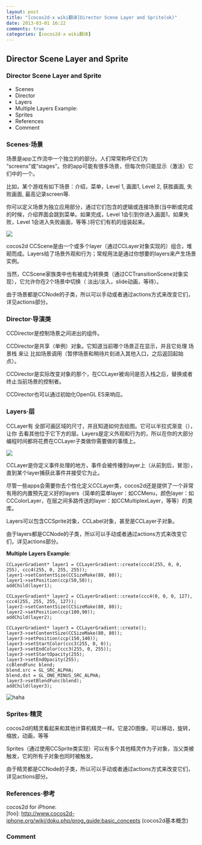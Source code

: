 ```yaml
---
layout: post
title: "[cocos2d-x wiki翻译]Director Scene Layer and Sprite(ok)"
date: 2013-03-01 16:22
comments: true
categories: [cocos2d-x wiki翻译]
---
```



## Director Scene Layer and Sprite

### Director Scene Layer and Sprite
- Scenes
- Director
- Layers
- Multiple Layers Example:
- Sprites
- References
- Comment


### Scenes·场景
<div style='display:none'>
A scene (implemented with the CCScene object) is more or less an independent piece of the app workflow. Some people may call them “screens” or “stages”. Your app can have many scenes, but only one of them is active at a given time.
</div>

场景是app工作流中一个独立的的部分。人们常常称呼它们为 “screens”或“stages”。你的app可能有很多场景，但每次你只能显示（激活）它们中的一个。

<div style='display:none'>
For example, you could have a game with the following scenes: Intro, Menu, Level 1, Cutscene 1, Level 2, Winning cutscene, losing cutscene, High scores screen.
</div>

比如，某个游戏有如下场景：介绍，菜单，Level 1, 画面1, Level 2, 获胜画面, 失败画面, 最高记录screen等.

<div style='display:none'>
You can define every one of these scenes more or less as separate apps; there is a bit of glue between them containing the logic for connecting scenes (the intro goes to the menu when interrupted or finishing, Level 1 can lead you to the cutscene 1 if finished or to the losing cutscene if you lose, etc.).
</div>

你可以定义场景为独立应用部分，通过它们包含的逻辑或连接场景(当中断或完成的时候，介绍界面会跳到菜单。如果完成，Level 1会引到你进入画面1，如果失败，Level 1会进入失败画面，等等.)将它们有机的组装起来。


<div style='display:none'>
	-Cutscene 画面剪辑
</div>


![](http://www.cocos2d-x.org/attachments/1591/scenes650x144.png)


<div style='display:none'>
A cocos2d CCScene is composed of one or more layers (implemented with the CCLayer object), all of them piled up. Layers give the scene an appearance and behavior; the normal use case is to just make instances of Scene with the layers that you want.
</div>

cocos2d CCScene是由一个或多个layer（通过CCLayer对象实现的）组合，堆砌而成。Layers给了场景外观和行为；常规用法是通过你想要的layers来产生场景实例。

<div style='display:none'>
There is also a family of CCScene classes called transitions (implemented with the CCTransitionScene object) which allow you to make transitions between two scenes (fade out/in, slide from a side, etc).
</div>

当然，CCScene家族类中也有被成为转换类（通过CCTransitionScene对象实现），它允许你在2个场景中切换（ 淡出/淡入，slide动画，等待）。


<div style='display:none'>
Since scenes are subclasses of CCNode, they can be transformed manually or by using actions. See Actions for more detail about actions.
</div>

由于场景都是CCNode的子类，所以可以手动或者通过actions方式来改变它们，详见actions部分。


<div style='display:none'>
- See more at: http://www.cocos2d-x.org/projects/cocos2d-x/wiki/Director_Scene_Layer_and_Sprite#sthash.jF0fVw56.dpuf
</div>



### Director·导演类

<div style='display:none'>
The CCDirector is the component which takes care of going back and forth between scenes.
</div>

CCDirector是控制场景之间进出的组件。

<div style='display:none'>
The CCDirector is a shared (singleton) object. It knows which scene is currently active, and it handles a stack of scenes to allow things like “scene calls” (pausing a Scene and putting it on hold while another enters, and then returning to the original). The CCDirector is the one who will actually change the CCScene, after a CCLayer has asked for push, replacement or end of the current scene.
</div>

CCDirector是共享（单例）对象。它知道当前哪个场景正在显示，并且它处理 场景栈 来让 比如场景调用（暂停场景和稍待片刻进入其他入口，之后返回起始点）。

CCDirector是实际改变对象的那个，在CCLayer被询问是否入栈之后，替换或者终止当前场景的控制者。

<div style='display:none'>
The CCDirector is also responsible for initializing OpenGL ES.
</div>

CCDirector也可以通过初始化OpenGL ES来响应。

<div style='display:none'>
- See more at: http://www.cocos2d-x.org/projects/cocos2d-x/wiki/Director_Scene_Layer_and_Sprite#sthash.jF0fVw56.dpuf
</div>



### Layers·层

<div style='display:none'>
A CCLayer has a size of the whole drawable area, and knows how to draw itself. It can be semi transparent (having holes and/or partial transparency in some/all places), allowing to see other layers behind it. Layers are the ones defining appearance and behavior, so most of your programming time will be spent coding CCLayer subclasses that do what you need.
</div>

CCLayer有 全部可画区域的尺寸，并且知道如何去绘图。它可以半拉式渐变（），让你 去看其他位于它下方的层。Layers是定义外观和行为的，所以在你的大部分编程时间都将花费在CCLayer子类做你需要做的事情上。

![](http://www.cocos2d-x.org/attachments/1592/layers.png)


<div style='display:none'>
The CCLayer is where you define event handlers. Events are propagated to layers (from front to back) until some layer catches the event and accepts it.
</div>

CCLayer是你定义事件处理的地方，事件会被传播到layer上（从前到后，冒泡），直到某个layer捕获此事件并接受它为止。

<div style='display:none'>
Although some serious apps will require you to define custom CCLayer classes, cocos2d provides a library of useful predefined layers (a simple menu layer: CCMenu, a color layer: CCColorLayer, a multiplexor between other layers: CCMultiplexLayer, and more ).
</div>


尽管一些apps会需要你去个性化定义CCLayer类，cocos2d还是提供了一个非常有用的内置预先定义好的layers（简单的菜单layer：如CCMenu，颜色layer：如CCColorLayer，在层之间多路传送的layer：如CCMultiplexLayer，等等）的类库。


<div style='display:none'>
Layers can contain CCSprite objects, CCLabel objects and even other CCLayer objects as children.
</div>

Layers可以包含CCSprite对象，CCLabel对象，甚至是CCLayer子对象。


<div style='display:none'>
Since layers are subclass of CCNode, they can be transformed manually or by using actions. See Actions for more detail about actions.
</div>

由于layers都是CCNode的子类，所以可以手动或者通过actions方式来改变它们，详见actions部分。
 


__Multiple Layers Example__:

	CCLayerGradient* layer1 = CCLayerGradient::create(ccc4(255, 0, 0, 255), ccc4(255, 0, 255, 255)); 
	layer1->setContentSize(CCSizeMake(80, 80)); 
	layer1->setPosition(ccp(50,50)); 
	addChild(layer1); 

	CCLayerGradient* layer2 = CCLayerGradient::create(ccc4(0, 0, 0, 127), ccc4(255, 255, 255, 127)); 
	layer2->setContentSize(CCSizeMake(80, 80)); 
	layer2->setPosition(ccp(100,90)); 
	addChild(layer2); 

	CCLayerGradient* layer3 = CCLayerGradient::create(); 
	layer3->setContentSize(CCSizeMake(80, 80)); 
	layer3->setPosition(ccp(150,140)); 
	layer3->setStartColor(ccc3(255, 0, 0)); 
	layer3->setEndColor(ccc3(255, 0, 255)); 
	layer3->setStartOpacity(255); 
	layer3->setEndOpacity(255); 
	ccBlendFunc blend; 
	blend.src = GL_SRC_ALPHA; 
	blend.dst = GL_ONE_MINUS_SRC_ALPHA; 
	layer3->setBlendFunc(blend); 
	addChild(layer3); 



![haha](http://www.cocos2d-x.org/attachments/download/1657)

<div style='display:none'>
- See more at: http://www.cocos2d-x.org/projects/cocos2d-x/wiki/Director_Scene_Layer_and_Sprite#sthash.jF0fVw56.dpuf
</div>


### Sprites·精灵

<div style='display:none'>
A cocos2d' sprite is like any other computer sprite. It is a 2D image that can be moved, rotated, scaled, animated, etc.
</div>

cocos2d的精灵看起来和其他计算机精灵一样。它是2D图像，可以移动，旋转，缩放，动画，等等

<div style='display:none'>
Sprites (implemented using the CCSprite class) can have other sprites as children. When a parent is transformed, all its children are transformed as well.
</div>


Sprites（通过使用CCSprite类实现）可以有多个其他精灵作为子对象，当父类被触发，它的所有子对象也同时被触发。

<div style='display:none'>
Since sprites are subclass of CCNode, they can be transformed manually or by using actions. See Actions for more detail about actions.
</div>

由于精灵都是CCNode的子类，所以可以手动或者通过actions方式来改变它们，详见actions部分。



###  References·参考

cocos2d for iPhone:  
[foo]: http://www.cocos2d-iphone.org/wiki/doku.php/prog_guide:basic_concepts (cocos2d基本概念)

 


### Comment

